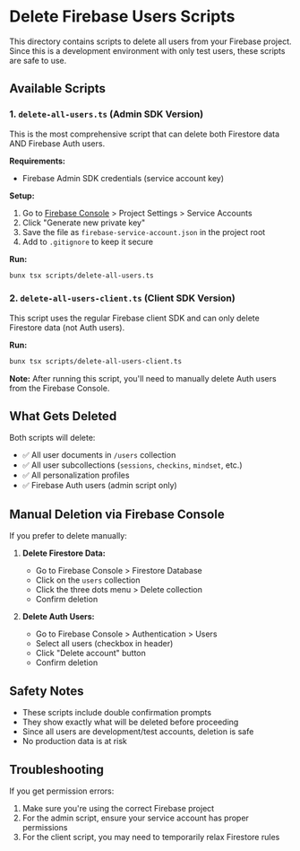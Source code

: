 # Delete Firebase Users Scripts

This directory contains scripts to delete all users from your Firebase project. Since this is a development environment with only test users, these scripts are safe to use.

## Available Scripts

### 1. `delete-all-users.ts` (Admin SDK Version)
This is the most comprehensive script that can delete both Firestore data AND Firebase Auth users.

**Requirements:**
- Firebase Admin SDK credentials (service account key)

**Setup:**
1. Go to [Firebase Console](https://console.firebase.google.com) > Project Settings > Service Accounts
2. Click "Generate new private key"
3. Save the file as `firebase-service-account.json` in the project root
4. Add to `.gitignore` to keep it secure

**Run:**
```bash
bunx tsx scripts/delete-all-users.ts
```

### 2. `delete-all-users-client.ts` (Client SDK Version)
This script uses the regular Firebase client SDK and can only delete Firestore data (not Auth users).

**Run:**
```bash
bunx tsx scripts/delete-all-users-client.ts
```

**Note:** After running this script, you'll need to manually delete Auth users from the Firebase Console.

## What Gets Deleted

Both scripts will delete:
- ✅ All user documents in `/users` collection
- ✅ All user subcollections (`sessions`, `checkins`, `mindset`, etc.)
- ✅ All personalization profiles
- ✅ Firebase Auth users (admin script only)

## Manual Deletion via Firebase Console

If you prefer to delete manually:

1. **Delete Firestore Data:**
   - Go to Firebase Console > Firestore Database
   - Click on the `users` collection
   - Click the three dots menu > Delete collection
   - Confirm deletion

2. **Delete Auth Users:**
   - Go to Firebase Console > Authentication > Users
   - Select all users (checkbox in header)
   - Click "Delete account" button
   - Confirm deletion

## Safety Notes

- These scripts include double confirmation prompts
- They show exactly what will be deleted before proceeding
- Since all users are development/test accounts, deletion is safe
- No production data is at risk

## Troubleshooting

If you get permission errors:
1. Make sure you're using the correct Firebase project
2. For the admin script, ensure your service account has proper permissions
3. For the client script, you may need to temporarily relax Firestore rules